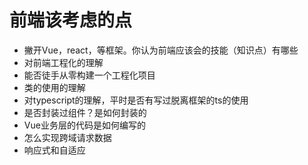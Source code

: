 # 前端该考虑的点
<!--
 * @Author: WannTonn
 * @Date: 2021-06-30 22:10:06
 * @Description: 
 * @FilePath: /wanntonn.github.io/_posts/2021-06-30-interview.md
-->
- 撇开Vue，react，等框架。你认为前端应该会的技能（知识点）有哪些
- 对前端工程化的理解
- 能否徒手从零构建一个工程化项目
- 类的使用的理解
- 对typescript的理解，平时是否有写过脱离框架的ts的使用
- 是否封装过组件？是如何封装的
- Vue业务层的代码是如何编写的
- 怎么实现跨域请求数据
- 响应式和自适应